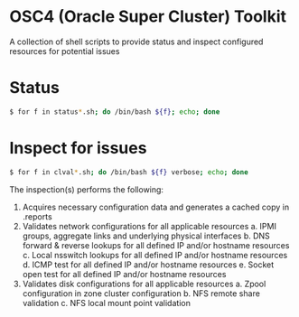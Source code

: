 # OSC4 (Oracle Super Cluster) Toolkit
A collection of shell scripts to provide status and inspect configured resources for potential issues

# Status
```sh
$ for f in status*.sh; do /bin/bash ${f}; echo; done
```

# Inspect for issues
```sh
$ for f in clval*.sh; do /bin/bash ${f} verbose; echo; done
```

The inspection(s) performs the following:
1. Acquires necessary configuration data and generates a cached copy in .reports
2. Validates network configurations for all applicable resources
  a. IPMI groups, aggregate links and underlying physical interfaces
  b. DNS forward & reverse lookups for all defined IP and/or hostname resources
  c. Local nsswitch lookups for all defined IP and/or hostname resources
  d. ICMP test for all defined IP and/or hostname resources
  e. Socket open test for all defined IP and/or hostname resources
4. Validates disk configurations for all applicable resources
  a. Zpool configuration in zone cluster configuration
  b. NFS remote share validation
  c. NFS local mount point validation
